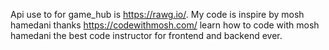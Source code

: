 Api use to for game_hub is https://rawg.io/. My code is inspire by mosh hamedani thanks https://codewithmosh.com/ learn how to code with mosh hamedani the best code instructor for frontend and backend 
 ever. 